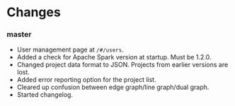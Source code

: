 <!---
Please add changes at the top. When releasing a version add a new header for that release.
-->

# Changes

### master

 - User management page at `/#/users`.
 - Added a check for Apache Spark version at startup. Must be 1.2.0.
 - Changed project data format to JSON. Projects from earlier versions are lost.
 - Added error reporting option for the project list.
 - Cleared up confusion between edge graph/line graph/dual graph.
 - Started changelog.
